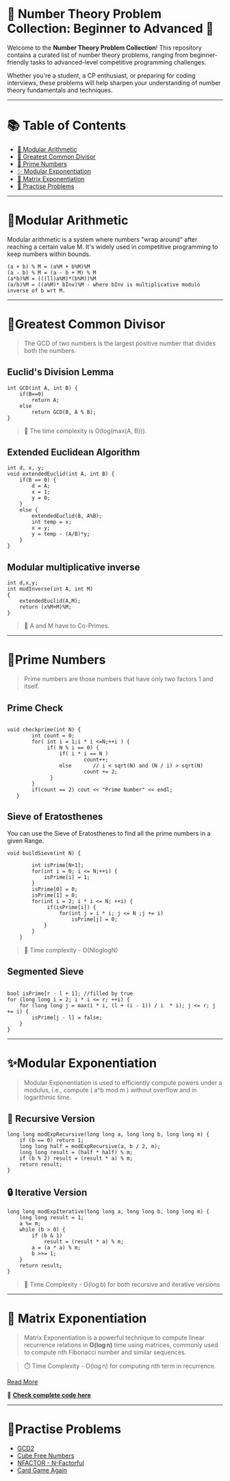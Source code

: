 # 🔢 Number Theory Problem Collection: Beginner to Advanced 🚀

Welcome to the **Number Theory Problem Collection**! This repository contains a curated list of number theory problems, ranging from beginner-friendly tasks to advanced-level competitive programming challenges.

Whether you're a student, a CP enthusiast, or preparing for coding interviews, these problems will help sharpen your understanding of number theory fundamentals and techniques.

---

# 📚 Table of Contents

- [👒 Modular Arithmetic](#modular-arithmetic)
- [🧮 Greatest Common Divisor](#greatest-common-divisor)
- [🧠 Prime Numbers](#prime-numbers)
- [✨ Modular Exponentiation](#modular-exponentiation)
- [🎵 Matrix Exponentiation](#matrix-exponentiation)
- [💎 Practise Problems](#practise-problems)


---

# 👒Modular Arithmetic

Modular arithmetic is a system where numbers "wrap around" after reaching a certain value M. It's widely used in competitive programming to keep numbers within bounds.

```
(a + b) % M = (a%M + b%M)%M
(a - b) % M = (a - b + M) % M
(a*b)%M = (((ll)a%M)*(b%M))%M
(a/b)%M = ((a%M)* bInv)%M - where bInv is multiplicative modulo inverse of b wrt M.

```

---

# 🧮Greatest Common Divisor

> The GCD of two numbers is the largest positive number that divides both the numbers.

## Euclid's Division Lemma

```
int GCD(int A, int B) {
    if(B==0)
        return A;
    else
        return GCD(B, A % B);
}

```

> 🧠 The time complexity is O(log(max(A, B))).


## Extended Euclidean Algorithm

```
int d, x, y;
void extendedEuclid(int A, int B) {
    if(B == 0) {
        d = A;
        x = 1;
        y = 0;
    }
    else {
        extendedEuclid(B, A%B);
        int temp = x;
        x = y;
        y = temp - (A/B)*y;
    }
}

```

## Modular multiplicative inverse

```
int d,x,y;
int modInverse(int A, int M)
{
    extendedEuclid(A,M);
    return (x%M+M)%M;  
}

```

> 🧠 A and M have to Co-Primes.

---

# 🚁Prime Numbers

> Prime numbers are those numbers that have only two factors 1 and itself.

## Prime Check

```

void checkprime(int N) {
        int count = 0;
        for( int i = 1;i * i <=N;++i ) {
             if( N % i == 0) {
                 if( i * i == N )
                         count++;
                 else       // i < sqrt(N) and (N / i) > sqrt(N)
                         count += 2;
              }
        }
        if(count == 2) cout << "Prime Number" << endl;
   }

```

## Sieve of Eratosthenes

You can use the Sieve of Eratosthenes to find all the prime numbers in a given Range.

```
void buildSieve(int N) {

        int isPrime[N+1];
        for(int i = 0; i <= N;++i) {
            isPrime[i] = 1;
        }
        isPrime[0] = 0;
        isPrime[1] = 0;
        for(int i = 2; i * i <= N; ++i) {
             if(isPrime[i]) {               
                 for(int j = i * i; j <= N ;j += i)
                     isPrime[j] = 0;
            }
        }
    }

```

> 🧠 Time complexity - O(NloglogN)

## Segmented Sieve

```

bool isPrime[r - l + 1]; //filled by true
for (long long i = 2; i * i <= r; ++i) {
    for (long long j = max(i * i, (l + (i - 1)) / i  * i); j <= r; j += i) {
        isPrime[j - l] = false;
    }
}

```

---

# ✨Modular Exponentiation

> Modular Exponentiation is used to efficiently compute powers under a modulus, i.e., compute \( a^b mod m \) without overflow and in logarithmic time.

## 🎻 Recursive Version

```
long long modExpRecursive(long long a, long long b, long long m) {
    if (b == 0) return 1;
    long long half = modExpRecursive(a, b / 2, m);
    long long result = (half * half) % m;
    if (b % 2) result = (result * a) % m;
    return result;
}
```

## 🔒 Iterative Version

```
long long modExpIterative(long long a, long long b, long long m) {
    long long result = 1;
    a %= m;
    while (b > 0) {
        if (b & 1)
            result = (result * a) % m;
        a = (a * a) % m;
        b >>= 1;
    }
    return result;
}
```

> 🧠 Time Complexity - O(log b) for both recursive and iterative versions


--- 

# 🎵 Matrix Exponentiation

> Matrix Exponentiation is a powerful technique to compute linear recurrence relations in **O(log n)** time using matrices, commonly used to compute nth Fibonacci number and similar sequences.

> ⏱️ Time Complexity - O(log n) for computing nth term in recurrence.

[Read More](https://codeforces.com/blog/entry/67776)

🔗 **[Check complete code here](./Number-Theory/matrix_exponentiation_fibonacci.cpp)**

---

# 💎Practise Problems

- [GCD2](http://spoj.com/problems/GCD2/)
- [Cube Free Numbers](https://www.spoj.com/problems/CUBEFR)
- [NFACTOR - N-Factorful](https://www.spoj.com/problems/NFACTOR)
- [Card Game Again](https://codeforces.com/problemset/problem/818/E)
  
